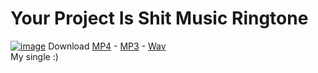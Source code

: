 # Your Project Is Shit Music Ringtone

[![image](https://user-images.githubusercontent.com/20149493/229071251-2c58536e-fc70-4958-99be-46780bcf7632.png)](https://github.com/EloiStree/2019_07_29_YourProjectIsShitMusic/blob/main/ShitIsIt.mp4?raw=true)
Download [MP4](https://github.com/EloiStree/2019_07_29_YourProjectIsShitMusic/blob/main/ShitIsIt.mp4?raw=true) - [MP3](https://github.com/EloiStree/2019_07_29_YourProjectIsShitMusic/blob/main/ShitIsIt.mp3?raw=true) - [Wav](https://github.com/EloiStree/2019_07_29_YourProjectIsShitMusic/blob/main/ShitIsIt.wav?raw=true)  
My single :)  
